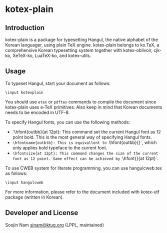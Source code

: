 kotex-plain
===========

Introduction
------------

kotex-plain is a package for typesetting Hangul, the native 
alphabet of the Korean languager, using plain TeX engine.
kotex-plain belongs to ko.TeX, a comprehensive Korean typesetting 
system together with kotex-oblivoir, cjk-ko, XeTeX-ko, LuaTeX-ko, and 
kotex-utils.

Usage
-----

To typeset Hangul, start your document as follows:

    \input kotexplain

You should use `etex` or `pdftex` commands to compile the document
since kotex-plain uses e-TeX primitives. Also keep in mind that 
Korean documents needs to be encoded in UTF-8.

To specify Hangul fonts, you can use the following methods:

* `\hfont{outbb}{at 12pt}: This command set the current Hangul font
as 12 point bold.  This is the most general way of specifying
Hangul fonts.
* `\hfontname{outbtb}: This is equivallent to `\hfont{outbb}{}`, which
only applies bold typeface to the current font.
* `\hfontsize{at 12pt}: This command changes the size of the current
font as 12 point. Same effect can be achieved by `\hfont{}{at 12pt}`.

To use CWEB system for literate programming, you can use hangulcweb.tex
as follows:

    \input hangulcweb


For more information, please refer to the document included with
kotex-utf package (written in Korean).

Developer and License
-----------------------

Soojin Nam <sjnam@ktug.org> (LPPL, maintained)

